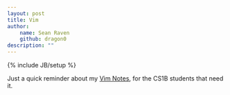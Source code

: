 ```yaml
---
layout: post
title: Vim
author:
    name: Sean Raven
    github: dragon0
description: ""
---
```

{% include JB/setup %}

Just a quick reminder about my [Vim Notes](https://github.com/SaddlebackCSS/vimnotes),
for the CS1B students that need it.
